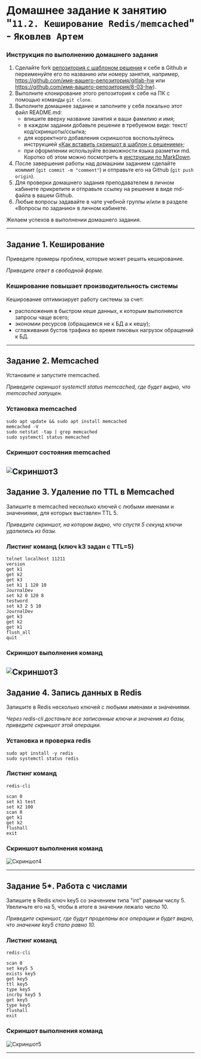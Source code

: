 # Домашнее задание к занятию "`11.2. Кеширование Redis/memcached`" - `Яковлев Артем`

### Инструкция по выполнению домашнего задания

1. Сделайте fork [репозитория c шаблоном решения](https://github.com/netology-code/sys-pattern-homework) к себе в Github и переименуйте его по названию или номеру занятия, например, https://github.com/имя-вашего-репозитория/gitlab-hw или https://github.com/имя-вашего-репозитория/8-03-hw).
2. Выполните клонирование этого репозитория к себе на ПК с помощью команды `git clone`.
3. Выполните домашнее задание и заполните у себя локально этот файл README.md:
   - впишите вверху название занятия и ваши фамилию и имя;
   - в каждом задании добавьте решение в требуемом виде: текст/код/скриншоты/ссылка;
   - для корректного добавления скриншотов воспользуйтесь инструкцией [«Как вставить скриншот в шаблон с решением»](https://github.com/netology-code/sys-pattern-homework/blob/main/screen-instruction.md);
   - при оформлении используйте возможности языка разметки md. Коротко об этом можно посмотреть в [инструкции по MarkDown](https://github.com/netology-code/sys-pattern-homework/blob/main/md-instruction.md).
4. После завершения работы над домашним заданием сделайте коммит (`git commit -m "comment"`) и отправьте его на Github (`git push origin`).
5. Для проверки домашнего задания преподавателем в личном кабинете прикрепите и отправьте ссылку на решение в виде md-файла в вашем Github.
6. Любые вопросы задавайте в чате учебной группы и/или в разделе «Вопросы по заданию» в личном кабинете.

Желаем успехов в выполнении домашнего задания.

---

## Задание 1. Кеширование 

Приведите примеры проблем, которые может решить кеширование. 

*Приведите ответ в свободной форме.*

### Кеширование повышает производительность системы
Кеширование оптимизирует работу системы за счет:
- расположения в быстром кеше данных, к которым выполняются запросы чаще всего;
- экономии ресурсов (обращаемся не к БД а к кешу);
- сглаживания бустов трафика во время пиковых нагрузок обращений к БД.

---

## Задание 2. Memcached

Установите и запустите memcached.

*Приведите скриншот systemctl status memcached, где будет видно, что memcached запущен.*

### Установка memcached
```
sudo apt update && sudo apt install memcached
memcached -V
sudo netstat -tap | grep memcached
sudo systemctl status memcached
```
### Скриншот состояния memcached
![Скриншот3](https://github.com/temagraf/Redis/blob/main/img/11-2-2.png "Скриншот3")
---

## Задание 3. Удаление по TTL в Memcached

Запишите в memcached несколько ключей с любыми именами и значениями, для которых выставлен TTL 5. 

*Приведите скриншот, на котором видно, что спустя 5 секунд ключи удалились из базы.*

### Листинг команд (ключ k3 задан с TTL=5)
```
telnet localhost 11211
version
get k1
get k2
get k3
set k1 1 120 10
JournalDev
set k2 0 120 8
testword
set k3 2 5 10
JournalDev
get k3
get k2
get k1
flush_all
quit
```

### Скриншот выполнения команд
![Скриншот3](https://github.com/temagraf/Redis/blob/main/img/11-2-3.png "Скриншот3")
---

## Задание 4. Запись данных в Redis

Запишите в Redis несколько ключей с любыми именами и значениями. 

*Через redis-cli достаньте все записанные ключи и значения из базы, приведите скриншот этой операции.*

### Установка и проверка redis
```
sudo apt install -y redis
sudo systemctl status redis

```
### Листинг команд
```
redis-cli

scan 0
set k1 test
set k2 100
scan 0
get k1
get k2
flushall
exit
```
### Скриншот выполнения команд
![Скриншот4](https://github.com/temagraf/Redis/blob/main/img/11-2-4.png "Скриншот4")

---

## Задание 5*. Работа с числами 

Запишите в Redis ключ key5 со значением типа "int" равным числу 5. Увеличьте его на 5, чтобы в итоге в значении лежало число 10.  

*Приведите скриншот, где будут проделаны все операции и будет видно, что значение key5 стало равно 10.*

### Листинг команд
```
redis-cli

scan 0
set key5 5
exists key5
get key5
ttl key5
type key5
incrby key5 5
get key5
type key5
flushall
exit
```
### Скриншот выполнения команд
![Скриншот5](https://github.com/temagraf/Redis/blob/main/img/11-2-5.png "Скриншот5")

---
